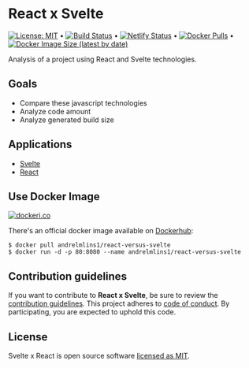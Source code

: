 # React x Svelte

[![License: MIT](https://img.shields.io/badge/License-MIT-yellow.svg)](https://github.com/andrelmlins/react-versus-svelte/blob/master/LICENSE) &bull; [![Build Status](https://travis-ci.com/andrelmlins/react-versus-svelte.svg?branch=master)](https://travis-ci.com/andrelmlins/react-versus-svelte) &bull; [![Netlify Status](https://api.netlify.com/api/v1/badges/b4236789-1014-47c4-a80a-7e98d4dfcd13/deploy-status)](https://app.netlify.com/sites/react-versus-svelte/deploys) &bull; [![Docker Pulls](https://img.shields.io/docker/pulls/andrelmlins1/react-versus-svelte)](https://hub.docker.com/repository/docker/andrelmlins1/react-versus-svelte) &bull; [![Docker Image Size (latest by date)](https://img.shields.io/docker/image-size/andrelmlins1/react-versus-svelte)](https://hub.docker.com/repository/docker/andrelmlins1/react-versus-svelte)

Analysis of a project using React and Svelte technologies.

## Goals

- Compare these javascript technologies
- Analyze code amount
- Analyze generated build size

## Applications

- [Svelte](https://react-versus-svelte.netlify.app/svelte/)
- [React](https://react-versus-svelte.netlify.app/react/)

## Use Docker Image

[![dockeri.co](https://dockeri.co/image/andrelmlins1/react-versus-svelte)](https://hub.docker.com/r/andrelmlins1/react-versus-svelte)

There's an official docker image available on [Dockerhub](https://hub.docker.com/r/andrelmlins1/react-versus-svelte):

```
$ docker pull andrelmlins1/react-versus-svelte
$ docker run -d -p 80:8080 --name andrelmlins1/react-versus-svelte
```

## Contribution guidelines

If you want to contribute to **React x Svelte**, be sure to review the
[contribution guidelines](CONTRIBUTING.md). This project adheres to
[code of conduct](CODE_OF_CONDUCT.md). By participating, you are expected to
uphold this code.

## License

Svelte x React is open source software [licensed as MIT](https://github.com/andrelmlins/react-versus-svelte/blob/master/LICENSE).
